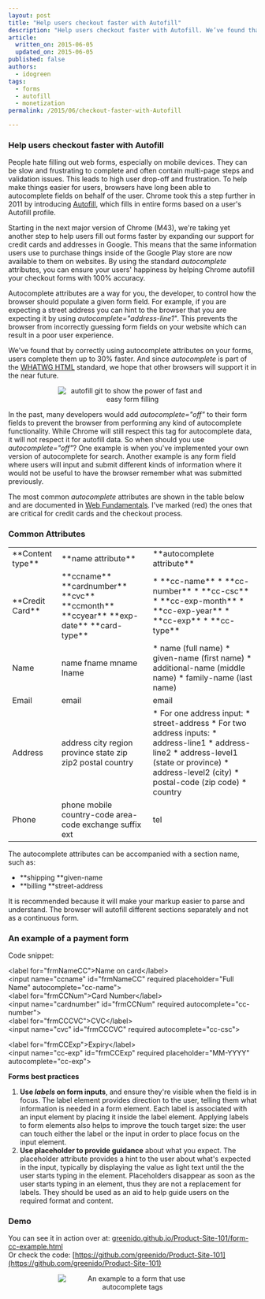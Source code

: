 ```yaml
---
layout: post
title: "Help users checkout faster with Autofill"
description: "Help users checkout faster with Autofill. We’ve found that by correctly using autocomplete attributes on your forms, users complete them up to 30% faster!"
article:
  written_on: 2015-06-05
  updated_on: 2015-06-05
published: false
authors:
  - idogreen
tags:
  - forms
  - autofill
  - monetization
permalink: /2015/06/checkout-faster-with-Autofill

---
```


### Help users checkout faster with Autofill

People hate filling out web forms, especially on mobile devices. They can be 
slow and frustrating to complete and often contain multi-page steps and 
validation issues. This leads to high user drop-off and frustration. To help 
make things easier for users, browsers have long been able to autocomplete 
fields on behalf of the user. Chrome took this a step further in 2011 by 
introducing [Autofill](https://support.google.com/chrome/answer/142893?hl=en), 
which fills in entire forms based on a user's Autofill profile.

Starting in the next major version of Chrome (M43), we're taking yet another 
step to help users fill out forms faster by expanding our support for credit 
cards and addresses in Google. This means that the same information users use to 
purchase things inside of the Google Play store are now available to them on 
websites. By using the standard _autocomplete_ attributes, you can ensure your 
users' happiness by helping Chrome autofill your checkout forms with 100% 
accuracy.

Autocomplete attributes are a way for you, the developer, to control how the 
browser should populate a given form field.  For example, if you are expecting a 
street address you can hint to the browser that you are expecting it by using 
_autocomplete="address-line1"_. This prevents the browser from incorrectly 
guessing form fields on your website which can result in a poor user experience.

We've found that by correctly using autocomplete attributes on your forms, users 
complete them up to 30% faster. And since _autocomplete_ is part of the [WHATWG 
](https://html.spec.whatwg.org/multipage/forms.html#autofill)[HTML](https://html.spec.whatwg.org/multipage/forms.html#autofill) 
standard, we hope that other browsers will support it in the near future.  

<p style="text-align: center;">
  <img style="max-width: 60%; height: auto;" src="{% asset_path 2015-06-05-checkout-faster-with-autofill/autofill-1.gif %}" alt="autofill git to show the power of fast and easy form filling" />
</p>

In the past, many developers would add _autocomplete="off"_ to their form fields 
to prevent the browser from performing any kind of autocomplete functionality. 
While Chrome will still respect this tag for autocomplete data, it will not 
respect it for autofill data. So when should you use _autocomplete="off"_? One 
example is when you've implemented your own version of autocomplete for search. 
Another example is any form field where users will input and submit different 
kinds of information where it would not be useful to have the browser remember 
what was submitted previously.

The most common _autocomplete_ attributes are shown in the table below and are 
documented in [Web 
Fundamentals](https://developers.google.com/web/fundamentals/input/?hl=en). I've 
marked (red) the ones that are critical for credit cards and the checkout 
process.

### Common Attributes

<table>
<tr>
<td markdown="block">
**Content type**
</td>
<td markdown="block">
**name attribute**
</td>
<td markdown="block">
**autocomplete attribute**
</td>
</tr>
<tr>
<td markdown="block">
**Credit Card**
</td>
<td markdown="block">
**ccname**  
**cardnumber**  
**cvc**  
**ccmonth**  
**ccyear**  
**exp-date**  
**card-type**
</td>
<td markdown="block">
* **cc-name**
* **cc-number**
* **cc-csc**
* **cc-exp-month**
* **cc-exp-year**
* **cc-exp**
* **cc-type**
</td>
</tr>
<tr>
<td markdown="block">
Name
</td>
<td markdown="block">
name  
fname  
mname  
lname
</td>
<td markdown="block">
* name (full name)
* given-name (first name)
* additional-name (middle name)
* family-name (last name)
</td>
</tr>
<tr>
<td markdown="block">
Email
</td>
<td markdown="block">
email
</td>
<td markdown="block">
email
</td>
</tr>
<tr>
<td markdown="block">
Address
</td>
<td markdown="block">
address  
city  
region  
province  
state  
zip  
zip2  
postal  
country
</td>
<td markdown="block">
* For one address input:
    * street-address
* For two address inputs:
    * address-line1
    * address-line2
* address-level1 (state or province)
* address-level2 (city)
* postal-code (zip code)
* country
</td>
</tr>
<tr>
<td markdown="block">
Phone
</td>
<td markdown="block">
phone  
mobile  
country-code  
area-code  
exchange  
suffix  
ext
</td>
<td markdown="block">
tel
</td>
</tr>
</table>

   
The autocomplete attributes can be accompanied with a section name, such as:

* **shipping **given-name
* **billing **street-address<br/>

It is recommended because it will make your markup easier to parse and 
understand. The browser will autofill different sections separately and not as a 
continuous form.

### An example of a payment form

Code snippet:

&lt;label for="frmNameCC"&gt;Name on card&lt;/label&gt;  
&lt;input name="ccname" id="frmNameCC" required placeholder="Full Name" 
autocomplete="cc-name"&gt;    
&lt;label for="frmCCNum"&gt;Card Number&lt;/label&gt;  
&lt;input name="cardnumber" id="frmCCNum" required autocomplete="cc-number"&gt;    
&lt;label for="frmCCCVC"&gt;CVC&lt;/label&gt;  
&lt;input name="cvc" id="frmCCCVC" required autocomplete="cc-csc"&gt;  
  
&lt;label for="frmCCExp"&gt;Expiry&lt;/label&gt;  
&lt;input name="cc-exp" id="frmCCExp" required placeholder="MM-YYYY" 
autocomplete="cc-exp"&gt;

**Forms best practices**

1. **Use ****_labels_**** on form inputs**, and ensure they're visible when the 
   field is in focus. The label element provides direction to the user, telling 
   them what information is needed in a form element. Each label is associated 
   with an input element by placing it inside the label element. Applying labels 
   to form elements also helps to improve the touch target size: the user can 
   touch either the label or the input in order to place focus on the input 
   element.
1. **Use placeholder to provide guidance** about what you expect. The 
   placeholder attribute provides a hint to the user about what's expected in 
   the input, typically by displaying the value as light text until the the user 
   starts typing in the element. Placeholders disappear as soon as the user 
   starts typing in an element, thus they are not a replacement for labels. They 
   should be used as an aid to help guide users on the required format and 
   content.

### Demo

You can see it in action over at: 
[greenido.github.io/Product-Site-101/form-cc-example.html](https://greenido.github.io/Product-Site-101/form-cc-example.html)  
Or check the code: 
[https://github.com/greenido/Product-Site-101](https://github.com/greenido/Product-Site-101)

<p style="text-align: center;">
  <img style="max-width: 60%; height: auto;" src="{% asset_path 2015-06-05-checkout-faster-with-autofill/autofill-ex.png %}" alt="An example to a form that use autocomplete tags" />
</p>

